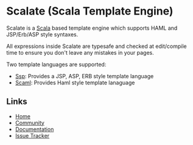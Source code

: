 Scalate (Scala Template Engine)
===============================

Scalate is a [Scala](http://www.scala-lang.org) based template engine which supports HAML and JSP/Erb/ASP style syntaxes.

All expressions inside Scalate are typesafe and checked at edit/compile time to ensure you don't leave any mistakes in your pages.

Two template languages are supported:

  * [Ssp](http://scalate.fusesource.org/documentation/ssp-reference.html#syntax): Provides a JSP, ASP, ERB style template language
  * [Scaml](http://scalate.fusesource.org/documentation/scaml-reference.html#features): Provides Haml style template lanaguage

Links
-----

* [Home](http://scalate.fusesource.org/)
* [Community](http://scalate.fusesource.org/community.html)
* [Documentation](http://scalate.fusesource.org/documentation/)
* [Issue Tracker](http://scalate.assembla.com/spaces/scalate/tickets)

